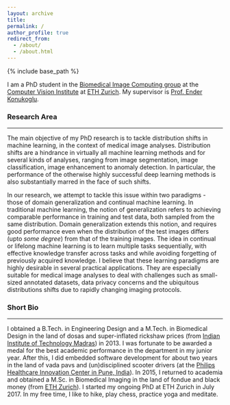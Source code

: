 ```yaml
---
layout: archive
title: 
permalink: /
author_profile: true
redirect_from: 
  - /about/
  - /about.html
---
```


{% include base_path %}

I am a PhD student in the [Biomedical Image Computing group](https://bmic.ee.ethz.ch/research.html) at the [Computer Vision Institute](http://www.vision.ee.ethz.ch/en/) at [ETH Zurich](https://www.ethz.ch/en.html). My supervisor is [Prof. Ender Konukoglu](http://www.vision.ee.ethz.ch/~kender/).

### Research Area
---
The main objective of my PhD research is to tackle distribution shifts in machine learning, in the context of medical image analyses. Distribution shifts are a hindrance in virtually all machine learning methods and for several kinds of analyses, ranging from image segmentation, image classification, image enhancement to anomaly detection. In particular, the performance of the otherwise highly successful deep learning methods is also substantially marred in the face of such shifts.

In our research, we attempt to tackle this issue within two paradigms - those of domain generalization and continual machine learning. In traditional machine learning, the notion of generalization refers to achieving comparable performance in training and test data, both sampled from the same distribution. Domain generalization extends this notion, and requires good performance even when the distribution of the test images differs (upto _some degree_) from that of the training images. The idea in continual or lifelong machine learning is to learn multiple tasks sequentially, with effective knowledge transfer across tasks and while avoiding forgetting of previously acquired knowledge. I believe that these learning paradigms are highly desirable in several practical applications. They are especially suitable for medical image analyses to deal with challenges such as small-sized annotated datasets, data privacy concerns and the ubiquitous distributions shifts due to rapidly changing imaging protocols.

### Short Bio
---
I obtained a B.Tech. in Engineering Design and a M.Tech. in Biomedical Design in the land of dosas and super-inflated rickshaw prices (from [Indian Institute of Technology Madras](https://www.iitm.ac.in/)) in 2013. I was fortunate to be awarded a medal for the best academic performance in the department in my junior year. After this, I did embedded software development for about two years in the land of vada pavs and (un)disciplined scooter drivers (at the [Philips Healthcare Innovation Center in Pune, India](https://www.philips.com/a-w/asiapac/careers/healthtech/locations/india/healthcare-innovation-centre.html)). In 2015, I returned to academia and obtained a M.Sc. in Biomedical Imaging in the land of fondue and black money (from [ETH Zurich](https://www.ethz.ch/en.html)). I started my ongoing PhD at ETH Zurich in July 2017. In my free time, I like to hike, play chess, practice yoga and meditate.
